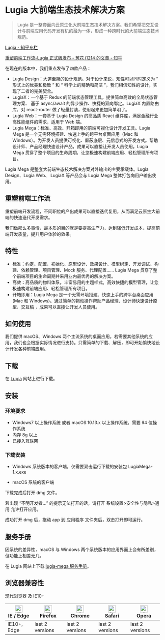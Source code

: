 # Lugia 大前端生态技术解决方案

> Lugia 是一整套面向云原生化大前端生态技术解决方案。我们希望把交互设计与前端应用代码开发有机的融为一体，形成一种跨时代的大前端生态技术规范。

[Lugia - 知乎专栏](https://zhuanlan.zhihu.com/c_1142833498632077312)

[重塑前端工作流-Lugia 正式版发布 - 葱花 i1214 的文章 - 知乎](https://zhuanlan.zhihu.com/p/77255855)

在现在的版本中，我们重点发布了四款产品：

- Lugia Design：大道至简的设计规范。对于设计来说，知性可以同时定义为 “ 形式上的优美和极致 ” 和 “ 科学上的精确和简洁 ”，我们相信知性的设计，实现了二者的完美契合。
- LugiaX：一个基于 Redux 的前端状态管理工具。提供简单高效的全局状态管理方案、 基于 async/await 的异步操作、快捷的双向绑定。LugiaX 内置路由库，对 react-router 做了轻量封装，使用起来更加简单明了。
- Lugia Web：一套基于 Lugia Design 的高品质 React 组件库，满足金融行业高性能组件的需求，适用于 Web 端。
- Lugia Mega：标准、高效、开箱即用的前端可视化设计开发工具。Lugia Mega 是一个无需环境搭建、快速上手的跨平台桌面应用（Mac 和 Windows）。为开发人员提供可视化、屏蔽底层、元信息式的开发方式。帮助设计师、产品经理快速设计产品，成果可以直接让开发人员使用。Lugia Mega 贯穿了整个项目的生命周期，让您极速构建前端应用、轻松管理所有项目。

Lugia Mega 是整套大前端生态技术解决方案对外输出的主要承载体。Lugia Design、Lugia Web、 LugiaX 等产品会与 Lugia Mega 整体打包向用户输出使用。

## 重塑前端工作流

重塑前端开发流程，不同职位的产出成果可以直接迭代复用，从而满足云原生大前端的快速迭代开发需求。

我们做那么多事情，最本质的目的就是要提高生产力，达到降低开发成本，提高前端开发质量，提升用户体验的效果。

## 特性

- 标准：约定、配置、初始化、原型设计、效果设计、模型绑定、开发调试、构 建、依赖管理、项目管理、Mock 服务、代理配置...... Lugia Mega 贯穿了整个前端项目的生命周期并采用业内最优秀的解决方案。
- 高效：高品质的物料体系，丰富易用的主题样式，高效快捷的模型管理，让您极速构建前端应用、轻松管理所有项目。
- 开箱即用：Lugia Mega 是一个无需环境搭建、快速上手的跨平台桌面应用(Mac 和 Windows)。通过简单的拖动操作帮助产品经理、设计师快速设计原型、交互稿
  ，成果可以直接让开发人员使用。

## 如何使用

我们提供 macOS、Windows 两个主流系统的桌面应用，若需要其他系统的应用，我们也会根据实际情况进行支持。只需简单的下载、解压，即可开始愉快地设计开发各种前端应用。

## 下载

在 [Lugia](http://lugia.tech) 网站上进行下载。

## 安装

### 环境要求

- Windows7 以上操作系统 或者 macOS 10.13.x 以上操作系统，需要 64 位操作系统
- 内存 8g 以上
- 已接入互联网

### 下载安装

- Windows 系统版本的客户端，仅需要双击运行下载的安装包 LugiaMega-1.x.exe

- macOS 系统的客户端

下载完成后打开 dmg 文件。

若出现 “不明开发者...” 的提示无法打开的话，请打开 系统设置>安全性与隐私>通
用 允许打开应用。

成功打开 dmg 后，拖动 app 到 应用程序 文件夹后，双击打开即可运行。

## 服务手册

因系统的差异性，macOS 与 Windows 两个系统版本的应用界面上会有所差别，但功能上相差无几。

在 Lugia 网站上下载 [lugia-mega 服务手册](http://lugia.tech)。

## 浏览器兼容性

现代浏览器 及 IE10+

| [<img src="https://raw.githubusercontent.com/alrra/browser-logos/master/src/edge/edge_48x48.png" alt="IE / Edge" width="24px" height="24px" />](http://godban.github.io/browsers-support-badges/)</br>IE / Edge | [<img src="https://raw.githubusercontent.com/alrra/browser-logos/master/src/firefox/firefox_48x48.png" alt="Firefox" width="24px" height="24px" />](http://godban.github.io/browsers-support-badges/)</br>Firefox | [<img src="https://raw.githubusercontent.com/alrra/browser-logos/master/src/chrome/chrome_48x48.png" alt="Chrome" width="24px" height="24px" />](http://godban.github.io/browsers-support-badges/)</br>Chrome | [<img src="https://raw.githubusercontent.com/alrra/browser-logos/master/src/safari/safari_48x48.png" alt="Safari" width="24px" height="24px" />](http://godban.github.io/browsers-support-badges/)</br>Safari | [<img src="https://raw.githubusercontent.com/alrra/browser-logos/master/src/opera/opera_48x48.png" alt="Opera" width="24px" height="24px" />](http://godban.github.io/browsers-support-badges/)</br>Opera |
| --------------------------------------------------------------------------------------------------------------------------------------------------------------------------------------------------------------- | ----------------------------------------------------------------------------------------------------------------------------------------------------------------------------------------------------------------- | ------------------------------------------------------------------------------------------------------------------------------------------------------------------------------------------------------------- | ------------------------------------------------------------------------------------------------------------------------------------------------------------------------------------------------------------- | --------------------------------------------------------------------------------------------------------------------------------------------------------------------------------------------------------- |
| IE10+, Edge                                                                                                                                                                                                     | last 2 versions                                                                                                                                                                                                   | last 2 versions                                                                                                                                                                                               | last 2 versions                                                                                                                                                                                               | last 2 versions                                                                                                                                                                                           |

